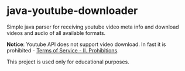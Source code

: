 java-youtube-downloader
============

Simple java parser for receiving youtube video meta info and download videos and audio of all available formats.

**Notice**: Youtube API does not support video download. In fast it is prohibited - [Terms of Service - II. Prohibitions](https://developers.google.com/youtube/terms/api-services-terms-of-service). 

This project is used only for educational purposes.

